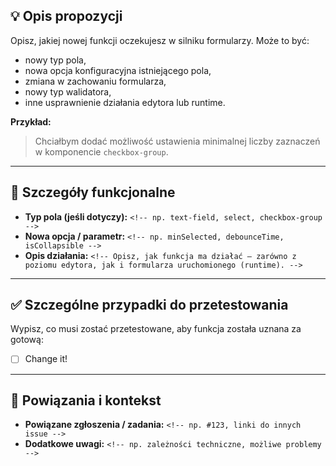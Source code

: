## 💡 Opis propozycji

Opisz, jakiej nowej funkcji oczekujesz w silniku formularzy. Może to być:

- nowy typ pola,
- nowa opcja konfiguracyjna istniejącego pola,
- zmiana w zachowaniu formularza,
- nowy typ walidatora,
- inne usprawnienie działania edytora lub runtime.

**Przykład:**
> Chciałbym dodać możliwość ustawienia minimalnej liczby zaznaczeń w komponencie `checkbox-group`.

---

## 🧩 Szczegóły funkcjonalne

- **Typ pola (jeśli dotyczy):** `<!-- np. text-field, select, checkbox-group -->`
- **Nowa opcja / parametr:** `<!-- np. minSelected, debounceTime, isCollapsible -->`
- **Opis działania:**
  `<!-- Opisz, jak funkcja ma działać – zarówno z poziomu edytora, jak i formularza uruchomionego (runtime). -->`

---

## ✅ Szczególne przypadki do przetestowania

Wypisz, co musi zostać przetestowane, aby funkcja została uznana za gotową:

- [ ] Change it!

---

## 📂 Powiązania i kontekst

- **Powiązane zgłoszenia / zadania:** `<!-- np. #123, linki do innych issue -->`
- **Dodatkowe uwagi:** `<!-- np. zależności techniczne, możliwe problemy -->`
